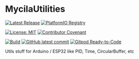 # MycilaUtilities

[![Latest Release](https://img.shields.io/github/release/mathieucarbou/MycilaUtilities.svg)](https://GitHub.com/mathieucarbou/MycilaUtilities/releases/)
[![PlatformIO Registry](https://badges.registry.platformio.org/packages/mathieucarbou/library/MycilaUtilities.svg)](https://registry.platformio.org/libraries/mathieucarbou/MycilaUtilities)

[![License: MIT](https://img.shields.io/badge/License-MIT-yellow.svg)](https://opensource.org/licenses/MIT)
[![Contributor Covenant](https://img.shields.io/badge/Contributor%20Covenant-2.1-4baaaa.svg)](code_of_conduct.md)

[![Build](https://github.com/mathieucarbou/MycilaUtilities/actions/workflows/ci.yml/badge.svg)](https://github.com/mathieucarbou/MycilaUtilities/actions/workflows/ci.yml)
[![GitHub latest commit](https://badgen.net/github/last-commit/mathieucarbou/MycilaUtilities)](https://GitHub.com/mathieucarbou/MycilaUtilities/commit/)
[![Gitpod Ready-to-Code](https://img.shields.io/badge/Gitpod-Ready--to--Code-blue?logo=gitpod)](https://gitpod.io/#https://github.com/mathieucarbou/MycilaUtilities)

Utils stuff for Arduino / ESP32 like PID, Time, CircularBuffer, etc
